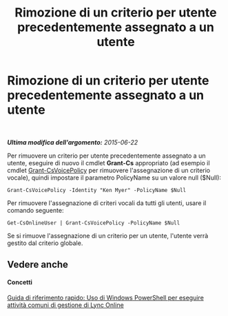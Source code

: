 ﻿---
title: Rimozione di un criterio per utente precedentemente assegnato a un utente
TOCTitle: Rimozione di un criterio per utente precedentemente assegnato a un utente
ms:assetid: bdba1d22-28e4-4203-a109-a3fb408783d3
ms:mtpsurl: https://technet.microsoft.com/it-it/library/Dn362840(v=OCS.15)
ms:contentKeyID: 56269977
ms.date: 08/24/2015
mtps_version: v=OCS.15
ms.translationtype: HT
---

# Rimozione di un criterio per utente precedentemente assegnato a un utente

 

_**Ultima modifica dell'argomento:** 2015-06-22_

Per rimuovere un criterio per utente precedentemente assegnato a un utente, eseguire di nuovo il cmdlet **Grant-Cs** appropriato (ad esempio il cmdlet [Grant-CsVoicePolicy](grant-csvoicepolicy.md) per rimuovere l'assegnazione di un criterio vocale), quindi impostare il parametro PolicyName su un valore null ($Null):

    Grant-CsVoicePolicy -Identity "Ken Myer" -PolicyName $Null

Per rimuovere l'assegnazione di criteri vocali da tutti gli utenti, usare il comando seguente:

    Get-CsOnlineUser | Grant-CsVoicePolicy -PolicyName $Null

Se si rimuove l'assegnazione di un criterio per un utente, l'utente verrà gestito dal criterio globale.

## Vedere anche

#### Concetti

[Guida di riferimento rapido: Uso di Windows PowerShell per eseguire attività comuni di gestione di Lync Online](quick-reference-using-windows-powershell-to-do-common-skype-for-business-online-management-tasks.md)


